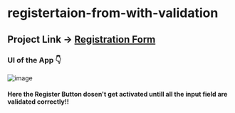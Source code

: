 # registertaion-from-with-validation

## Project Link -> [Registration Form](https://shivam-dhyani-registration-form.netlify.app/)

### UI of the App 👇

![image](https://user-images.githubusercontent.com/69079491/215918199-02c43b73-f4e5-4721-9c90-1173a6ea80e6.png)

#### Here the Register Button dosen't get activated untill all the input field are validated correctly!!

